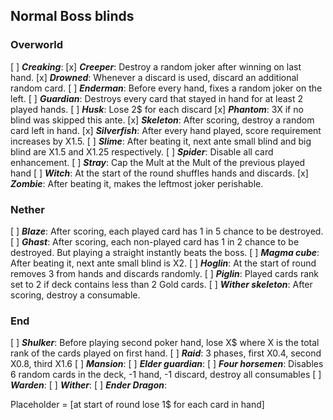 ## Normal Boss blinds
### Overworld
[ ] ***Creaking***: 
[x] ***Creeper***: Destroy a random joker after winning on last hand.
[x] ***Drowned***: Whenever a discard is used, discard an additional random card.
[ ] ***Enderman***: Before every hand, fixes a random joker on the left.
[ ] ***Guardian***: Destroys every card that stayed in hand for at least 2 played hands.
[ ] ***Husk***: Lose 2$ for each discard
[x] ***Phantom***: 3X if no blind was skipped this ante.
[x] ***Skeleton***: After scoring, destroy a random card left in hand. 
[x] ***Silverfish***: After every hand played, score requirement increases by X1.5.
[ ] ***Slime***: After beating it, next ante small blind and big blind are X1.5 and X1.25 respectively.
[ ] ***Spider***: Disable all card enhancement.
[ ] ***Stray***: Cap the Mult at the Mult of the previous played hand
[ ] ***Witch***: At the start of the round shuffles hands and discards.
[x] ***Zombie***: After beating it, makes the leftmost joker perishable.

### Nether
[ ] ***Blaze***: After scoring, each played card has 1 in 5 chance to be destroyed.
[ ] ***Ghast***: After scoring, each non-played card has 1 in 2 chance to be destroyed. But playing a straight instantly beats the boss.
[ ] ***Magma cube***: After beating it, next ante small blind is X2.
[ ] ***Hoglin***: At the start of round removes 3 from hands and discards randomly.
[ ] ***Piglin***: Played cards rank set to 2 if deck contains less than 2 Gold cards.
[ ] ***Wither skeleton***: After scoring, destroy a consumable.

### End
[ ] ***Shulker***: Before playing second poker hand, lose X$ where X is the total rank of the cards played on first hand.
[ ] ***Raid***: 3 phases, first X0.4, second X0.8, third X1.6
[ ] ***Mansion***: 
[ ] ***Elder guardian***:
[ ] ***Four horsemen***: Disables 6 random cards in the deck, -1 hand, -1 discard, destroy all consumables
[ ] ***Warden***: 
[ ] ***Wither***: 
[ ] ***Ender Dragon***: 



Placeholder = \[at start of round lose 1$ for each card in hand]